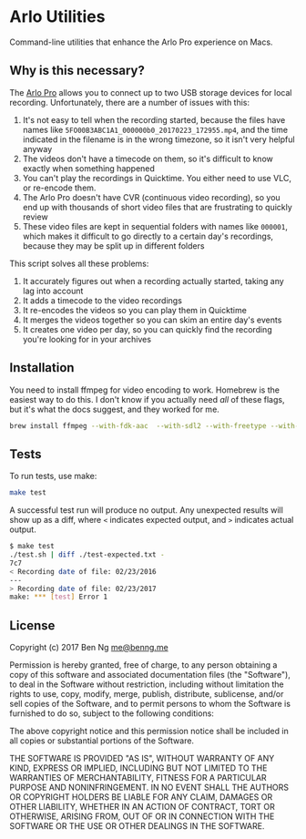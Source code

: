 # Arlo Utilities

Command-line utilities that enhance the Arlo Pro experience on Macs.

## Why is this necessary?

The [Arlo Pro](http://www.arlo.com/en-us/products/arlo-pro) allows you to connect up to two USB storage devices for local recording. Unfortunately, there are a number of issues with this:

1. It's not easy to tell when the recording started, because the files have names like `5FO00B3ABC1A1_000000b0_20170223_172955.mp4`, and the time indicated in the filename is in the wrong timezone, so it isn't very helpful anyway
2. The videos don't have a timecode on them, so it's difficult to know exactly when something happened
3. You can't play the recordings in Quicktime. You either need to use VLC, or re-encode them.
4. The Arlo Pro doesn't have CVR (continuous video recording), so you end up with thousands of short video files that are frustrating to quickly review
5. These video files are kept in sequential folders with names like `000001`, which makes it difficult to go directly to a certain day's recordings, because they may be split up in different folders

This script solves all these problems:

1. It accurately figures out when a recording actually started, taking any lag into account
2. It adds a timecode to the video recordings
3. It re-encodes the videos so you can play them in Quicktime
4. It merges the videos together so you can skim an entire day's events
5. It creates one video per day, so you can quickly find the recording you're looking for in your archives

## Installation

You need to install ffmpeg for video encoding to work. Homebrew is the easiest way to do this. I don't know if you actually need *all* of these flags, but it's what the docs suggest, and they worked for me.

```sh
brew install ffmpeg --with-fdk-aac  --with-sdl2 --with-freetype --with-libass --with-libvorbis --with-libvpx --with-opus --with-x265
```

## Tests

To run tests, use make:

```sh
make test
```

A successful test run will produce no output. Any unexpected results will show up as a diff, where `<` indicates expected output, and `>` indicates actual output.

```sh
$ make test
./test.sh | diff ./test-expected.txt -
7c7
< Recording date of file: 02/23/2016
---
> Recording date of file: 02/23/2017
make: *** [test] Error 1
```

## License
Copyright (c) 2017 Ben Ng <me@benng.me>

Permission is hereby granted, free of charge, to any person obtaining a copy
of this software and associated documentation files (the "Software"), to deal
in the Software without restriction, including without limitation the rights
to use, copy, modify, merge, publish, distribute, sublicense, and/or sell
copies of the Software, and to permit persons to whom the Software is
furnished to do so, subject to the following conditions:

The above copyright notice and this permission notice shall be included in all
copies or substantial portions of the Software.

THE SOFTWARE IS PROVIDED "AS IS", WITHOUT WARRANTY OF ANY KIND, EXPRESS OR
IMPLIED, INCLUDING BUT NOT LIMITED TO THE WARRANTIES OF MERCHANTABILITY,
FITNESS FOR A PARTICULAR PURPOSE AND NONINFRINGEMENT. IN NO EVENT SHALL THE
AUTHORS OR COPYRIGHT HOLDERS BE LIABLE FOR ANY CLAIM, DAMAGES OR OTHER
LIABILITY, WHETHER IN AN ACTION OF CONTRACT, TORT OR OTHERWISE, ARISING FROM,
OUT OF OR IN CONNECTION WITH THE SOFTWARE OR THE USE OR OTHER DEALINGS IN THE
SOFTWARE.
